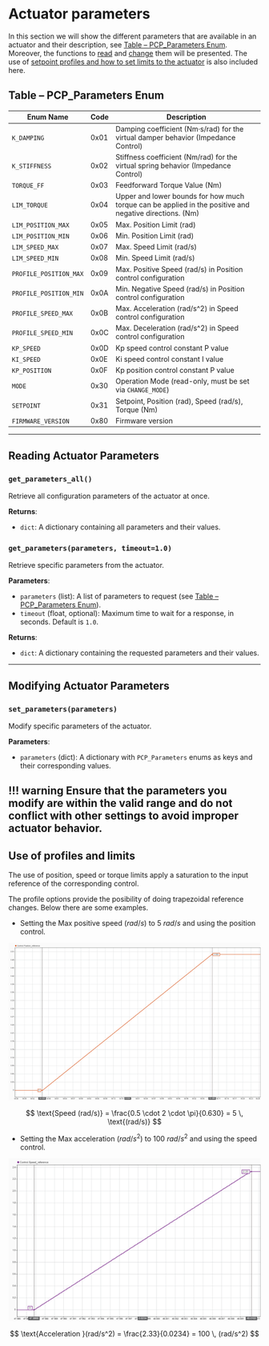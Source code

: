 # Actuator parameters

In this section we will show the different parameters that are available in an actuator and their description, see [Table – PCP_Parameters Enum](#table-pcp_parameters-enum). Moreover, the functions to [read](#reading-actuator-parameters) and [change](#modifying-actuator-parameters) them will be presented. The use of [setpoint profiles and how to set limits to the actuator](#use-of-profiles-and-limits) is also included here.

## Table – PCP_Parameters Enum

| Enum Name                | Code   | Description |
|--------------------------|--------|-------------|
| `K_DAMPING`              | 0x01   | Damping coefficient (Nm·s/rad) for the virtual damper behavior (Impedance Control) |
| `K_STIFFNESS`            | 0x02   | Stiffness coefficient (Nm/rad) for the virtual spring behavior (Impedance Control) |
| `TORQUE_FF`              | 0x03   | Feedforward Torque Value (Nm) |
| `LIM_TORQUE`             | 0x04   | Upper and lower bounds for how much torque can be applied in the positive and negative directions. (Nm) |
| `LIM_POSITION_MAX`       | 0x05   | Max. Position Limit (rad) |
| `LIM_POSITION_MIN`       | 0x06   | Min. Position Limit (rad) |
| `LIM_SPEED_MAX`          | 0x07   | Max. Speed Limit (rad/s) |
| `LIM_SPEED_MIN`          | 0x08   | Min. Speed Limit (rad/s) |
| `PROFILE_POSITION_MAX`   | 0x09   | Max. Positive Speed (rad/s) in Position control configuration |
| `PROFILE_POSITION_MIN`   | 0x0A   | Min. Negative Speed (rad/s) in Position control configuration |
| `PROFILE_SPEED_MAX`      | 0x0B   | Max. Acceleration (rad/s^2) in Speed control configuration |
| `PROFILE_SPEED_MIN`      | 0x0C   | Max. Deceleration (rad/s^2) in Speed control configuration |
| `KP_SPEED`               | 0x0D   | Kp speed control constant P value |
| `KI_SPEED`               | 0x0E   | Ki speed control constant I value |
| `KP_POSITION`            | 0x0F   | Kp position control constant P value |
| `MODE`                   | 0x30   | Operation Mode (read-only, must be set via `CHANGE_MODE`) |
| `SETPOINT`               | 0x31   | Setpoint, Position (rad), Speed (rad/s), Torque (Nm) |
| `FIRMWARE_VERSION`       | 0x80   | Firmware version |

---

## Reading Actuator Parameters

### `get_parameters_all()`

Retrieve all configuration parameters of the actuator at once.

**Returns**:
- `dict`: A dictionary containing all parameters and their values.

### `get_parameters(parameters, timeout=1.0)`

Retrieve specific parameters from the actuator.

**Parameters**:
- `parameters` (list): A list of parameters to request (see [Table – PCP_Parameters Enum](#table-pcp_parameters-enum)).
- `timeout` (float, optional): Maximum time to wait for a response, in seconds. Default is `1.0`.

**Returns**:
- `dict`: A dictionary containing the requested parameters and their values.

---

## Modifying Actuator Parameters

### `set_parameters(parameters)`

Modify specific parameters of the actuator.

**Parameters**:
- `parameters` (dict): A dictionary with `PCP_Parameters` enums as keys and their corresponding values.

!!! warning
    Ensure that the parameters you modify are within the valid range and do not conflict with other settings to avoid improper actuator behavior.
---


## Use of profiles and limits

The use of position, speed or torque limits apply a saturation to the input reference of the corresponding control.

The profile options provide the posibility of doing trapezoidal reference changes. Below there are some examples.

- Setting the Max positive speed $(rad/s)$ to 5 $rad/s$ and using the position control.

![Speed profile](figs/Speed_profile.png)

$$
\text{Speed (rad/s)} = \frac{0.5 \cdot 2 \cdot \pi}{0.630} = 5 \, \text{(rad/s)}
$$

- Setting the Max acceleration $(rad/s^2)$ to 100 $rad/s^2$ and using the speed control.

![Acceleration profile](figs/Acceleration_profile.png)

$$
\text{Acceleration }(rad/s^2) = \frac{2.33}{0.0234} = 100 \, (rad/s^2)
$$